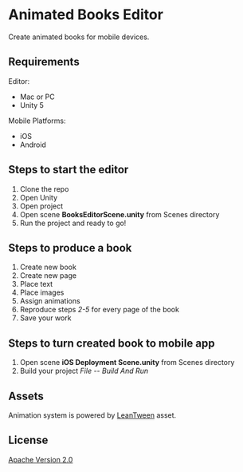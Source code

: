 Animated Books Editor
==========

Create animated books for mobile devices.

## Requirements

Editor:

- Mac or PC
- Unity 5

Mobile Platforms:

- iOS
- Android

## Steps to start the editor

1. Clone the repo
2. Open Unity
3. Open project
4. Open scene **BooksEditorScene.unity** from Scenes directory
5. Run the project and ready to go!

## Steps to produce a book

1. Create new book
2. Create new page
3. Place text
4. Place images
5. Assign animations
6. Reproduce steps *2-5* for every page of the book
7. Save your work

## Steps to turn created book to mobile app

1. Open scene **iOS Deployment Scene.unity** from Scenes directory
2. Build your project *File -- Build And Run*

## Assets

Animation system is powered by [LeanTween](https://www.assetstore.unity3d.com/en/#!/content/3595) asset.

## License

[Apache Version 2.0](http://www.apache.org/licenses/LICENSE-2.0.html)
